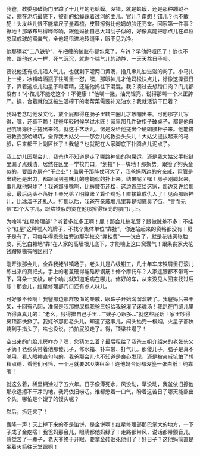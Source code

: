 我爸，教委那破衙门里蹲了十几年的老蛤蟆。没错，就是蛤蟆，还是那种蹦跶不动，缩在泥坑最底下，被别的蛤蟆踩着过河的主儿。官儿？甭想！错儿？也不敢犯！头发丝儿恨不能拿尺子量着梳，皮鞋擦得比他妈的脸还亮堂。回家第一件事？擦地！那墩布甩得哗哗响，跟他妈抽自己大耳刮子似的，好像真能把那点儿在单位憋屈成球的窝囊气，全他妈甩进地砖缝里，眼不见为净。

他那辆老“二八铁驴”，车把缠的破胶布都包浆了，车铃？早他妈哑巴了！他也不修，跟他这人一样，死气沉沉，就剩个喘气儿的动静，一天天熬日子呗。

要说他还有点儿活人气儿，也就剩下灌两口黄汤，撸几串儿油滋滋的肉了。小马扎上一坐，冰镇啤酒瓶子往嘴里一怼，嘿，那眼神儿才他妈松快点儿，好像这操蛋日子，靠着这点儿油星子和酒精，还能他妈往下混混。我？凑过去想蹭口肉？门儿都没有！“小孩儿不能吃这个！不健康！”他嘴一撇，油光锃亮，说得那叫一个义正辞严。操，合着就他这被生活榨干的老帮菜需要补充油水？我就活该干巴着？

我妈老念叨他没文化，放个屁都得在肠子里转三圈儿才敢嘣出来。可他那字儿写得，嘿，还真不赖！我爸年轻时候学过木匠！家里那几件破柜子破桌子，都是他自己吭哧瘪肚手搓出来的。就这手艺活儿，愣是没给他搓出个硬朗腰杆子来。他能挤进教委那蛤蟆坑，全靠我大姑父——那会儿的教委头头儿！大姑父提拔起来的马叔，后来都干上副区长了！我爸？也就配在人家脚底下扑腾点儿泥点子。

我上幼儿园那会儿，我爸也不知道是走了哪路神仙的狗屎运，还是我大姑父手指缝里漏了点残渣，居然在区里一学校门口，“划拉”下一块地！那架势，跟捡了狗头金似的，要置办房产“干企业”！盖房子那阵仗可大了，我爸妈两边的穷亲戚，甭管是出钱还是出力，都跟闻到腥味儿的苍蝇似的扑上来。结果呢？嘿！房子刚戳起来，事儿就他妈炸了！我爸那张嘴啊，比裤腰带还松，这边答应给这家，那边又许给那家，最后两头不落好！亲兄弟？明算账？算个鸡毛！直接算成仇人了！见面那眼神儿，比冰溜子还扎人。打那以后，我爸在亲戚堆儿里算是彻底臭了街，“言而无信”四个大字儿，跟烙铁似的烫在他那擦得锃亮的脑门儿上。

为啥叫“红星修理部”？听着多红多正啊！屁！那会儿搞私营？跟做贼差不多！不挂个“红星”这种唬人的牌子，不找个集体单位“靠挂”，你连站起来的资格都没有！房子是有了，可每年得乖乖给旁边那学校交“靠挂费”——说白了，就是花钱买张脸皮，死乞白赖地“靠”在人家的高墙根儿底下，才能喘上这口窝囊气！跟条丧家犬花钱蹭屋檐有啥区别？

刚开张那会儿，全靠我姥爷镇场子。老头儿是八级钳工，几十年车床铁屑里打滚儿练出来的真把式，手上的老茧硬得能硌断钢筋！修个摩托车？人家连腰都不带弯一下，耳朵一支棱，听个响儿就知道毛病在哪儿。修好的车，从来没见人回来找过后账！那会儿，红星修理部门口还有点人味儿。

可好景不长啊！我爸那边那群吸血的亲戚，眼珠子开始滴溜溜转了。我爸妈后来干架，十回有八回，准保是我那搅屎棍我爸三姐给我爸灌了迷魂汤！我趴在门缝儿里听得真真儿的：“老幺，钱得攥自己手里…”“嫂子心眼多…”就这些屁话！家里吵得房顶都快掀了。我姥爷那倔老头儿，知道了这事儿，闷头抽完一根烟，火星子都快烧到手指头了，啥也没说，拍拍屁股走了。得，顶梁柱塌了！

空出来的门脸儿房咋办？嘿，您猜怎么着？最后租给了我爸三姐介绍来的老张头父子俩！老张头带着他那傻儿子，修水箱、补车带、打气儿。那傻儿子，脑子是真不够用，看人眼神直勾勾的。我爸那会儿也不知道是良心发现，还是被亲戚坑怕了想积点德，看他们可怜，一个月就要200块租金！连他妈合同都没签一张白纸！纯靠嘴！

就这么着，稀里糊涂过了五六年。日子像潭死水，风没动，草没动，我爸依旧擦他那永远擦不干净的地，我妈依旧唠叨。谁都憋着一口气，盼着这苦日子哪天能熬出个头，哪怕是个馊了的馒头呢？

然后，拆迁来了！

轰隆一声！天上掉下来的不是馅饼，是金饼啊！红星修理部那巴掌大的地方，一下子成了金疙瘩！我爸妈那会儿，眼睛都他妈绿了！走路都带风，说话都带颤音儿，感觉苦了一辈子，老天爷终于开眼，要拿金砖砸死他们了！好日子？这他妈简直是坐着火箭往天堂蹿啊！

